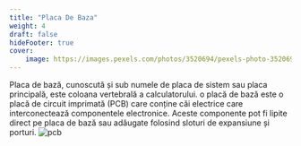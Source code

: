 ```yaml
---
title: "Placa De Baza"
weight: 4
draft: false
hideFooter: true
cover:
    image: https://images.pexels.com/photos/3520694/pexels-photo-3520694.jpeg?auto=compress&cs=tinysrgb&w=1260&h=750&dpr=1
---
```

Placa de bază, cunoscută și sub numele de placa de sistem sau placa principală, este coloana vertebrală a calculatorului. o placă de bază este o placă de circuit imprimată (PCB) care conține căi electrice care interconectează componentele electronice. Aceste componente pot fi lipite direct pe placa de bază sau adăugate folosind sloturi de expansiune și porturi.
![pcb](https://images.pexels.com/photos/50711/board-electronics-computer-data-processing-50711.jpeg?auto=compress&cs=tinysrgb&w=1260&h=750&dpr=1)

